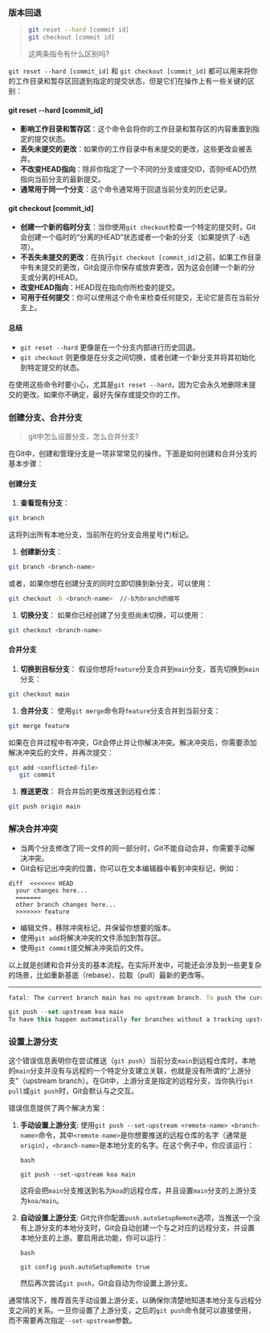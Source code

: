 ### 版本回退


> ```sh
> git reset --hard [commit id] 
> git checkout [commit id] 
> ```
>
> 这两条指令有什么区别吗?

`git reset --hard [commit_id]` 和 `git checkout [commit_id]` 都可以用来将你的工作目录和暂存区回退到指定的提交状态，但是它们在操作上有一些关键的区别：

#### git reset --hard [commit_id]

- **影响工作目录和暂存区**：这个命令会将你的工作目录和暂存区的内容重置到指定的提交状态。
- **丢失未提交的更改**：如果你的工作目录中有未提交的更改，这些更改会被丢弃。
- **不改变HEAD指向**：除非你指定了一个不同的分支或提交ID，否则HEAD仍然指向当前分支的最新提交。
- **通常用于同一个分支**：这个命令通常用于回退当前分支的历史记录。

#### git checkout [commit_id]

- **创建一个新的临时分支**：当你使用`git checkout`检查一个特定的提交时，Git会创建一个临时的“分离的HEAD”状态或者一个新的分支（如果提供了`-b`选项）。
- **不丢失未提交的更改**：在执行`git checkout [commit_id]`之前，如果工作目录中有未提交的更改，Git会提示你保存或放弃更改，因为这会创建一个新的分支或分离的HEAD。
- **改变HEAD指向**：HEAD现在指向你所检查的提交。
- **可用于任何提交**：你可以使用这个命令来检查任何提交，无论它是否在当前分支上。

#### 总结

- `git reset --hard` 更像是在一个分支内部进行历史回退。
- `git checkout` 则更像是在分支之间切换，或者创建一个新分支并将其初始化到特定提交的状态。

在使用这些命令时要小心，尤其是`git reset --hard`，因为它会永久地删除未提交的更改。如果你不确定，最好先保存或提交你的工作。







### 创建分支、合并分支

> git中怎么设置分支，怎么合并分支?

在Git中，创建和管理分支是一项非常常见的操作。下面是如何创建和合并分支的基本步骤：

#### 创建分支

1. **查看现有分支**：

```bash
git branch
```

这将列出所有本地分支，当前所在的分支会用星号(*)标记。

1. **创建新分支**：

```bash
git branch <branch-name>
```

或者，如果你想在创建分支的同时立即切换到新分支，可以使用：

```bash
git checkout -b <branch-name>  //-b为branch的缩写
```

1. **切换分支**： 如果你已经创建了分支但尚未切换，可以使用：

```bash
git checkout <branch-name>
```

#### 合并分支

1. **切换到目标分支**： 假设你想将`feature`分支合并到`main`分支，首先切换到`main`分支：

```bash
git checkout main
```

1. **合并分支**： 使用`git merge`命令将`feature`分支合并到当前分支：

```bash
git merge feature
```

如果在合并过程中有冲突，Git会停止并让你解决冲突。解决冲突后，你需要添加解决冲突后的文件，并再次提交：

```bash   
git add <conflicted-file>
   git commit
```

1. **推送更改**： 将合并后的更改推送到远程仓库：

```bash
git push origin main
```

### 解决合并冲突

- 当两个分支修改了同一文件的同一部分时，Git不能自动合并，你需要手动解决冲突。
- Git会标记出冲突的位置，你可以在文本编辑器中看到冲突标记，例如：

```
diff  <<<<<<< HEAD
  your changes here...
  =======
  other branch changes here...
  >>>>>>> feature
```

- 编辑文件，移除冲突标记，并保留你想要的版本。
- 使用`git add`将解决冲突的文件添加到暂存区。
- 使用`git commit`提交解决冲突后的文件。

以上就是创建和合并分支的基本流程。在实际开发中，可能还会涉及到一些更复杂的场景，比如重新基底（rebase）、拉取（pull）最新的更改等。





----

```javascript
fatal: The current branch main has no upstream branch. To push the current branch and set the remote as upstream, use

git push --set-upstream koa main
To have this happen automatically for branches without a tracking upstream, see 'push.autoSetupRemote' in 'git help config'. 这个提示是什么情况?
```

### 设置上游分支

这个错误信息表明你在尝试推送（`git push`）当前分支`main`到远程仓库时，本地的`main`分支并没有与远程的一个特定分支建立关联，也就是没有所谓的“上游分支”（upstream branch）。在Git中，上游分支是指定的远程分支，当你执行`git pull`或`git push`时，Git会默认与之交互。

错误信息提供了两个解决方案：

1. **手动设置上游分支**: 使用`git push --set-upstream <remote-name> <branch-name>`命令，其中`<remote-name>`是你想要推送的远程仓库的名字（通常是`origin`），`<branch-name>`是本地分支的名字。在这个例子中，你应该运行：

   ```
   bash
   
   git push --set-upstream koa main
   ```

   这将会把`main`分支推送到名为`koa`的远程仓库，并且设置`main`分支的上游分支为`koa/main`。

2. **自动设置上游分支**: Git允许你配置`push.autoSetupRemote`选项，当推送一个没有上游分支的本地分支时，Git会自动创建一个与之对应的远程分支，并设置本地分支的上游。要启用此功能，你可以运行：

   ```
   bash
   
   git config push.autoSetupRemote true
   ```

   然后再次尝试`git push`，Git会自动为你设置上游分支。

通常情况下，推荐首先手动设置上游分支，以确保你清楚地知道本地分支与远程分支之间的关系。一旦你设置了上游分支，之后的`git push`命令就可以直接使用，而不需要再次指定`--set-upstream`参数。